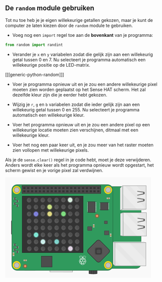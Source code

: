 ## De `random` module gebruiken

Tot nu toe heb je je eigen willekeurige getallen gekozen, maar je kunt de computer ze laten kiezen door de `random` module te gebruiken.

+ Voeg nog een `import` regel toe aan de **bovenkant** van je programma:

```python
from random import randint
```

+ Verander je `x` en `y` variabelen zodat die gelijk zijn aan een willekeurig getal tussen 0 en 7. Nu selecteert je programma automatisch een willekeurige positie op de LED-matrix.

[[[generic-python-random]]]

+ Voer je programma opnieuw uit en je zou een andere willekeurige pixel moeten zien worden geplaatst op het Sense HAT scherm. Het zal dezelfde kleur zijn die je eerder hebt gekozen.

+ Wijzig je `r`, `g` en `b` variabelen zodat die ieder gelijk zijn aan een willekeurig getal tussen 0 en 255. Nu selecteert je programma automatisch een willekeurige kleur.

+ Voer het programma opnieuw uit en je zou een andere pixel op een willekeurige locatie moeten zien verschijnen, ditmaal met een willekeurige kleur.

+ Voer het nog een paar keer uit, en je zou meer van het raster moeten zien vollopen met willekeurige pixels.

Als je de `sense.clear()` regel in je code hebt, moet je deze verwijderen. Anders wordt elke keer als het programma opnieuw wordt opgestart, het scherm gewist en je vorige pixel zal verdwijnen.

![Willekeurige pixels](images/random-pixels.png)
